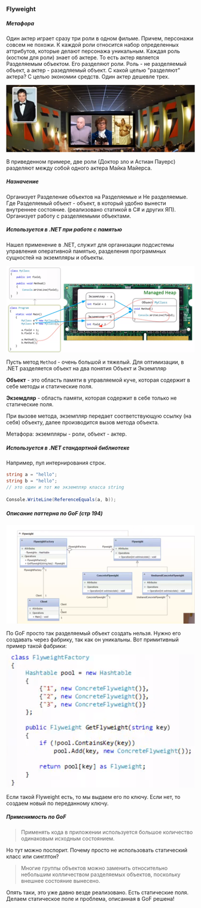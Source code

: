 ### Flyweight 

##### Метафора

Один актер играет сразу три роли в одном фильме. 
Причем, персонажи совсем не похожи. К каждой роли относится 
набор определенных аттрибутов, которые делают персонажа
уникальным. Каждая роль (костюм для роли) знает об актере.
То есть актер является Разделяемым объектом. Его разделяют
роли. Роль - не разделяемый объект, а актер - разедляемый
объект. С какой целью "разделяют" актера? С целью экономии
средств. Один актер дешевле трех. 

![mike mayer](./mike_mayer.png)

В приведенном примере, две роли (Доктор зло и Астиан Пауерс)
разделяют между собой одного актера Майка Майерса. 

##### Назначение
Организует Разделение объектов на Разделяемые и Не 
разделяемые. Где Разделяемый объект - объект, в который 
удобно вынести внутреннее состояние. 
(реализовано статикой в C# и других ЯП).
Организует работу с разделяемыми объектами.

##### Используется в .NET при работе с памятью

Нашел применение в .NET, служит для организации подсистемы
управления оперативной памятью, разделения программных
сущностей на экземпляры и объекты.

![memory](memory.png)

Пусть метод `Method` - очень большой и тяжелый. Для
оптимизации, в .NET разделяется объект на два понятия
Объект и Экземпляр

**Объект** - это область памяти в управляемой куче, 
которая содержит в себе методы и статические поля.

**Экземдляр** - область памяти, которая содержит в себе
только не статические поля.

При вызове метода, экземпляр передает соответствующую 
ссылку (на себя) объекту, далее производится вызов
метода объекта.

Метафора: экземпляры - роли, объект - актер.

##### Используется в .NET стандартной библиотеке

Например, пул интернирования строк. 

```c#
string a = "hello";
string b = "hello";
// это один и тот же экземпляр класса string

Console.WriteLine(ReferenceEquals(a, b));
```

##### Описание паттерна по GoF (стр 194)

![flyweight uml](flyweight.png)

По GoF просто так разделяемый объект создать нельзя.
Нужно его создавать через фабрику, так как он уникальны.
Вот примитивный пример такой фабрики:

![flyweight factory](flyweight_factory.png)

Если такой Flyweight есть, то мы выдаем его по ключу.
Если нет, то создаем новый по переданному ключу.

##### Применимость по GoF

>Применять кода в приложении используется большое количество
одинаковым исходным состоянием. 

Но тут можно поспорит. 
Почему просто не использовать статический класс или 
синглтон? 

> Многие группы объектов можно заменить относительно
небольшим колличеством разделяемых объектов, поскольку
внешнее состояние вынесено.

Опять таки, это уже давно
везде реализовано. Есть статические поля. Делаем 
статическое поле и проблема, описанная в GoF решена!
